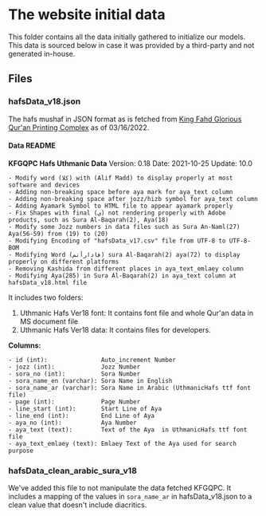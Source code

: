 # The website initial data

This folder contains all the data initially gathered to initialize our models. This data
is sourced below in case it was provided by a third-party and not generated in-house.

## Files

### hafsData_v18.json

The hafs mushaf in JSON format as is fetched from [King Fahd Glorious Qur'an Printing Complex](https://qurancomplex.gov.sa/techquran/dev/) as of 03/16/2022.

#### Data README

**KFGQPC Hafs Uthmanic Data**
Version: 0.18
Date: 2021-10-25
Update: 10.0

```
- Modify word (كلا) with (Alif Madd) to display properly at most software and devices
- Adding non-breaking space before aya mark for aya_text column
- Adding non-breaking space after jozz/hizb symbol for aya_text column
- Adding Ayamark Symbol to HTML file to appear ayamark properly
- Fix Shapes with final (ي) not rendering properly with Adobe products, such as Sura Al-Baqarah(2), Aya(18)
- Modify some Jozz numbers in data files such as Sura An-Naml(27) Aya(56-59) from (19) to (20)
- Modifying Encoding of "hafsData_v17.csv" file from UTF-8 to UTF-8-BOM
- Modifying Word (فادارأتم) sura Al-Baqarah(2) aya(72) to display properly on different platforms
- Removing Kashida from different places in aya_text_emlaey column
- Modifying Aya(285) in Sura Al-Baqarah(2) in aya_text column at hafsData_v18.html file
```

It includes two folders:

1. Uthmanic Hafs Ver18 font: It contains font file and whole Qur'an data in MS document file
1. Uthmanic Hafs Ver18 data: It contains files for developers.

**Columns:**

```
- id (int):               Auto_increment Number
- jozz (int):             Jozz Number
- sora_no (int):          Sora Number
- sora_name_en (varchar): Sora Name in English
- sora_name_ar (varchar): Sora Name in Arabic (UthmanicHafs ttf font file)
- page (int):             Page Number
- line_start (int):       Start Line of Aya
- line_end (int):         End Line of Aya
- aya_no (int):           Aya Number
- aya_text (text):        Text of the Aya  in UthmanicHafs ttf font file
- aya_text_emlaey (text): Emlaey Text of the Aya used for search purpose
```

### hafsData_clean_arabic_sura_v18
We've added this file to not manipulate the data fetched KFGQPC. It includes a mapping
of the values in `sora_name_ar` in hafsData_v18.json to a clean value that doesn't
include diacritics.
